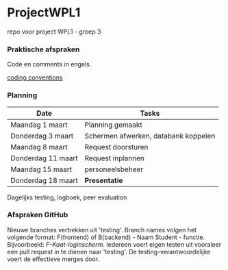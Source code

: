 # ProjectWPL1
repo voor project WPL1 - groep 3

### Praktische afspraken
Code en comments in engels.

[coding conventions](https://docs.microsoft.com/en-us/dotnet/csharp/programming-guide/inside-a-program/coding-conventions)

### Planning

|Date|Tasks|
|---|---|
|Maandag 1 maart|Planning gemaakt|
|Donderdag 3 maart|Schermen afwerken, databank koppelen|
|Maandag 8 maart|Request doorsturen|
|Donderdag 11 maart|Request inplannen|
|Maandag 15 maart|personeelsbeheer|
|Donderdag 18 maart| **Presentatie**|

Dagelijks testing, logboek, peer evaluation

### Afspraken GitHub

Nieuwe branches vertrekken uit 'testing'. Branch names volgen het volgende format: F(frontend) of B(backend) - Naam Student - functie. Bijvoorbeeld: *F-Kaat-loginscherm*. Iedereen voert eigen testen uit vooraleer een pull request in te dienen naar 'testing'. De testing-verantwoordelijke voert de effectieve merges door.




